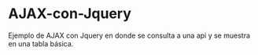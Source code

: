 # AJAX-con-Jquery
Ejemplo de AJAX con Jquery en donde se consulta a una api y se muestra en una tabla básica.
